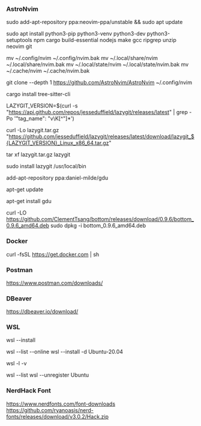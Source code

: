 ### AstroNvim

sudo add-apt-repository ppa:neovim-ppa/unstable && sudo apt update

sudo apt install python3-pip python3-venv python3-dev python3-setuptools npm cargo build-essential nodejs make gcc ripgrep unzip neovim git

mv ~/.config/nvim ~/.config/nvim.bak
mv ~/.local/share/nvim ~/.local/share/nvim.bak
mv ~/.local/state/nvim ~/.local/state/nvim.bak
mv ~/.cache/nvim ~/.cache/nvim.bak

git clone --depth 1 https://github.com/AstroNvim/AstroNvim ~/.config/nvim

cargo install tree-sitter-cli

LAZYGIT_VERSION=$(curl -s "https://api.github.com/repos/jesseduffield/lazygit/releases/latest" | grep -Po '"tag_name": "v\K[^"]*')

curl -Lo lazygit.tar.gz "https://github.com/jesseduffield/lazygit/releases/latest/download/lazygit_${LAZYGIT_VERSION}_Linux_x86_64.tar.gz"

tar xf lazygit.tar.gz lazygit

sudo install lazygit /usr/local/bin

add-apt-repository ppa:daniel-milde/gdu

apt-get update

apt-get install gdu

curl -LO https://github.com/ClementTsang/bottom/releases/download/0.9.6/bottom_0.9.6_amd64.deb
sudo dpkg -i bottom_0.9.6_amd64.deb	

### Docker

curl -fsSL https://get.docker.com | sh

### Postman

https://www.postman.com/downloads/

### DBeaver

https://dbeaver.io/download/

### WSL

wsl --install

wsl --list --online
wsl --install -d Ubuntu-20.04

wsl -l -v

wsl --list
wsl --unregister Ubuntu

### NerdHack Font

https://www.nerdfonts.com/font-downloads
https://github.com/ryanoasis/nerd-fonts/releases/download/v3.0.2/Hack.zip
